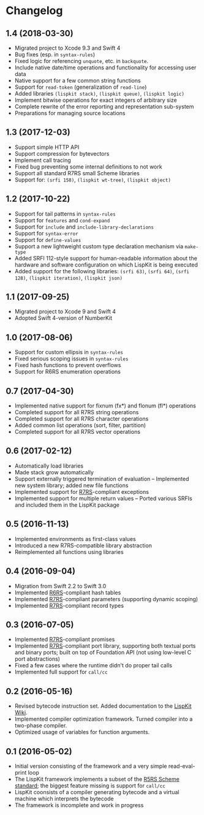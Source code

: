 # Changelog

## 1.4 (2018-03-30)
- Migrated project to Xcode 9.3 and Swift 4
- Bug fixes (esp. in `syntax-rules`)
- Fixed logic for referencing `unquote`, etc. in `backquote`.
- Include native date/time operations and functionality for accessing user data
- Native support for a few common string functions
- Support for `read-token` (generalization of `read-line`)
- Added libraries `(lispkit stack)`, `(lispkit queue)`, `(lispkit logic)`
- Implement bitwise operations for exact integers of arbitrary size
- Complete rewrite of the error reporting and representation sub-system
- Preparations for managing source locations

## 1.3 (2017-12-03)
- Support simple HTTP API
- Support compression for bytevectors
- Implement call tracing
- Fixed bug preventing some internal definitions to not work
- Support all standard R7RS small Scheme libraries
- Support for: `(srfi 158)`, `(lispkit wt-tree)`, `(lispkit object)`

## 1.2 (2017-10-22)
- Support for tail patterns in `syntax-rules`
- Support for `features` and `cond-expand`
- Support for `include` and `include-library-declarations`
- Support for `syntax-error`
- Support for `define-values`
- Support a new lightweight custom type declaration mechanism via `make-type`
- Added SRFI 112-style support for human-readable information about the hardware
   and software configuration on which LispKit is being executed
- Added support for the following libraries: `(srfi 63)`, `(srfi 64)`, `(srfi 128)`,
   `(lispkit iteration)`, `(lispkit json)`

## 1.1 (2017-09-25)
- Migrated project to Xcode 9 and Swift 4
- Adopted Swift 4-version of NumberKit

## 1.0 (2017-08-06)
- Support for custom ellipsis in `syntax-rules`
- Fixed serious scoping issues in `syntax-rules`
- Fixed hash functions to prevent overflows
- Support for R6RS enumeration operations

## 0.7 (2017-04-30)
- Implemented native support for fixnum (fx*) and flonum (fl*) operations
- Completed support for all R7RS string operations
- Completed support for all R7RS character operations
- Added common list operations (sort, filter, partition)
- Completed support for all R7RS vector operations

## 0.6 (2017-02-12)
- Automatically load libraries
- Made stack grow automatically
- Support externally triggered termination of evaluation
– Implemented new system library; added new file functions
- Implemented support for [R7RS](http://www.r7rs.org)-compliant exceptions
- Implemented support for multiple return values
– Ported various SRFIs and included them in the LispKit package

## 0.5 (2016-11-13)
- Implemented environments as first-class values
- Introduced a new R7RS-compatible library abstraction
- Reimplemented all functions using libraries

## 0.4 (2016-09-04)
- Migration from Swift 2.2 to Swift 3.0
- Implemented [R6RS](http://www.r6rs.org)-compliant hash tables
- Implemented [R7RS](http://www.r7rs.org)-compliant parameters (supporting dynamic scoping)
- Implemented [R7RS](http://www.r7rs.org)-compliant record types

## 0.3 (2016-07-05)
- Implemented [R7RS](http://www.r7rs.org)-compliant promises
- Implemented [R7RS](http://www.r7rs.org)-compliant port library, supporting both textual
  ports and binary ports; built on top of Foundation API (not using low-level C port
  abstractions) 
- Fixed a few cases where the runtime didn't do proper tail calls
- Implemented full support for `call/cc`

## 0.2 (2016-05-16)
- Revised bytecode instruction set. Added documentation to the
  [LispKit Wiki](https://github.com/objecthub/swift-lispkit/wiki).
- Implemented compiler optimization framework. Turned compiler into a two-phase compiler.
- Optimized usage of variables for function arguments.

## 0.1 (2016-05-02)
- Initial version consisting of the framework and a very simple read-eval-print loop
- The LispKit framework implements a subset of the
  [R5RS Scheme standard](http://www.schemers.org/Documents/Standards/R5RS/HTML/); the
  biggest feature missing is support for `call/cc`
- LispKit coonsists of a compiler generating bytecode and a virtual machine which
  interprets the bytecode
- The framework is incomplete and work in progress

